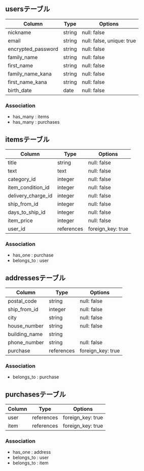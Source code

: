 ## usersテーブル
| Column             | Type   | Options     |
| ------------------ | ------ | ----------- |
| nickname           | string | null: false               |
| email              | string | null: false, unique: true |
| encrypted_password | string | null: false               |
| family_name        | string | null: false               |
| first_name         | string | null: false               |
| family_name_kana   | string | null: false               |
| first_name_kana    | string | null: false               |
| birth_date         | date   | null: false               |

### Association
- has_many : items
- has_many : purchases


## itemsテーブル
| Column             | Type       | Options           |
| ------------------ | ---------- | ----------------- |
| title              | string     | null: false       |
| text               | text       | null: false       |
| category_id        | integer    | null: false       |
| item_condition_id  | integer    | null: false       |
| delivery_charge_id | integer    | null: false       |
| ship_from_id       | integer    | null: false       |
| days_to_ship_id    | integer    | null: false       |
| item_price         | integer    | null: false       |
| user_id            | references | foreign_key: true |

### Association
- has_one    : purchase
- belongs_to : user


## addressesテーブル
| Column        | Type       | Options           |
| ------------- | ---------- | ----------------- |
| postal_code   | string     | null: false       |
| ship_from_id  | integer    | null: false       |
| city          | string     | null: false       |
| house_number  | string     | null: false       |
| building_name | string     |
| phone_number  | string     | null: false       |
| purchase      | references | foreign_key: true |

### Association
- belongs_to : purchase


## purchasesテーブル
| Column        | Type       | Options           |
| ------------- | ---------- | ----------------- |
| user          | references | foreign_key: true |
| item          | references | foreign_key: true |

### Association
- has_one    : address
- belongs_to : user
- belongs_to : item